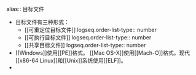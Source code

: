 alias:: 目标文件

- 目标文件有三种形式：
	- [[可重定位目标文件]]
	  logseq.order-list-type:: number
	- [[可执行目标文件]]
	  logseq.order-list-type:: number
	- [[共享目标文件]]
	  logseq.order-list-type:: number
- [[Windows]]使用[[PE]]格式。
  [[Mac OS-X]]使用[[Mach-O]]格式。现代[[x86-64 Linux]]和[[Unix]]系统使用[[ELF]]。
-